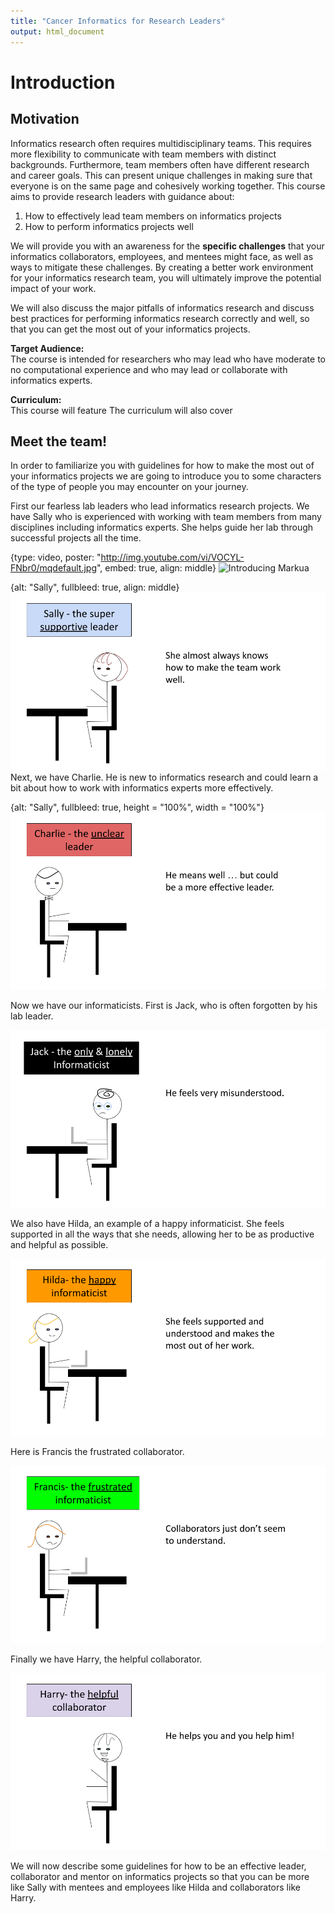 ```yaml
---
title: "Cancer Informatics for Research Leaders"
output: html_document
---
```


# Introduction 

## Motivation

Informatics research often requires multidisciplinary teams. This requires more flexibility to communicate with team members with distinct backgrounds. Furthermore, team members often have different research and career goals. This can present unique challenges in making sure that everyone is on the same page and cohesively working together. This course aims to provide research leaders with guidance about:  

 1) How to effectively lead team members on informatics projects  
 2) How to perform informatics projects well   

We will provide you with an awareness for the **specific challenges** that your informatics collaborators, employees, and mentees might face, as well as ways to mitigate these challenges. By creating a better work environment for your informatics research team, you will ultimately improve the potential impact of your work. 

We will also discuss the major pitfalls of informatics research and discuss best practices for performing informatics research correctly and well, so that you can get the most out of your informatics projects. 

**Target Audience:**  
The course is intended for researchers who may lead who have moderate to no computational experience and who may lead or collaborate with informatics experts.

**Curriculum:**  
This course will feature 
The curriculum will also cover 

## Meet the team!

In order to familiarize you with guidelines for how to make the most out of your informatics projects we are going to introduce you to some characters of the type of people you may encounter on your journey. 

First our fearless lab leaders who lead informatics research projects. We have Sally who is experienced with working with team members from many disciplines including informatics experts. She helps guide her lab through successful projects all the time.

{type: video, poster: "http://img.youtube.com/vi/VOCYL-FNbr0/mqdefault.jpg", embed: true, align: middle}
![Introducing Markua](https://www.youtube.com/watch?t=105&v=VOCYL-FNbr0)

{alt: "Sally", fullbleed: true, align: middle}
![](images/intro_sally.png)
Next, we have Charlie. He is new to informatics research and could learn a bit about how to work with informatics experts more effectively.

{alt: "Sally", fullbleed: true, height = "100%", width = "100%"}
![](images/intro_charlie.png)


Now we have our informaticists. First is Jack, who is often forgotten by his lab leader.

![](images/intro_jack.png)



We also have Hilda, an example of a happy informaticist. She feels supported in all the ways that she needs, allowing her to be as productive and helpful as possible.

![](images/intro_hilda.png)

Here is Francis the frustrated collaborator.

![](images/intro_francis.png)

Finally we have Harry, the helpful collaborator.

![](images/intro_harry.png)


We will now describe some guidelines for how to be an effective leader, collaborator and mentor on informatics projects so that you can be more like Sally with mentees and employees like Hilda and collaborators like Harry.

